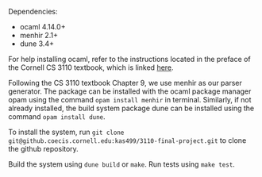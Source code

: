 Dependencies: 
- ocaml 4.14.0+
- menhir 2.1+
- dune 3.4+

For help installing ocaml, refer to the instructions located in the preface of the Cornell CS 3110 textbook, which is linked [here](https://cs3110.github.io/textbook/chapters/preface/install.html).

Following the CS 3110 textbook Chapter 9, we use menhir as our parser generator. The package can be installed with the ocaml package manager opam using the command `opam install menhir` in terminal. Similarly, if not already installed, the build system package dune can be installed using the command `opam install dune`.

To install the system, run `git clone git@github.coecis.cornell.edu:kas499/3110-final-project.git` to clone the github repository.

Build the system using `dune build` or `make`. Run tests using `make test`.

